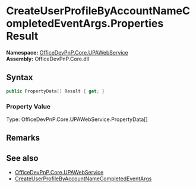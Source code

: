 # CreateUserProfileByAccountNameCompletedEventArgs.Properties Result
  

**Namespace:** [OfficeDevPnP.Core.UPAWebService](OfficeDevPnP.Core.UPAWebService.md)  
**Assembly:** OfficeDevPnP.Core.dll  
## Syntax
```C#
public PropertyData[] Result { get; }
```

### Property Value
Type: OfficeDevPnP.Core.UPAWebService.PropertyData[]  

## Remarks 

## See also
- [OfficeDevPnP.Core.UPAWebService](OfficeDevPnP.Core.UPAWebService.md)
- [CreateUserProfileByAccountNameCompletedEventArgs](OfficeDevPnP.Core.UPAWebService.CreateUserProfileByAccountNameCompletedEventArgs.md) 
